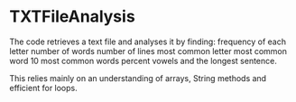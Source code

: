 # TXTFileAnalysis

The code retrieves a text file and analyses it by finding:
		frequency of each letter
		number of words
		number of lines
		most common letter
		most common word
		10 most common words
		percent vowels
		and the longest sentence. 
		
This relies mainly on an understanding of arrays, String methods and efficient for loops. 
